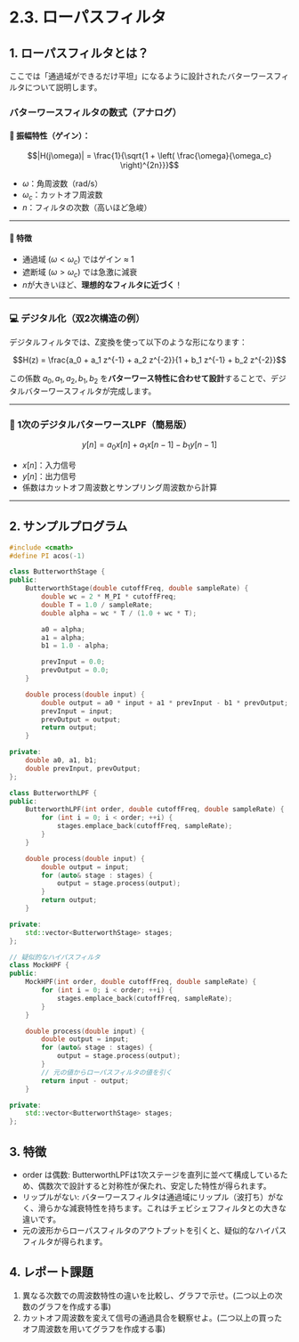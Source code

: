 # 2.3. ローパスフィルタ

## 1. ローパスフィルタとは？

ここでは「通過域ができるだけ平坦」になるように設計されたバターワースフィルタについて説明します。

### バターワースフィルタの数式（アナログ）

#### 🔹 振幅特性（ゲイン）：

```math
|H(j\omega)| = \frac{1}{\sqrt{1 + \left( \frac{\omega}{\omega_c} \right)^{2n}}}
```

- $\omega$：角周波数（rad/s）
- $\omega_c$：カットオフ周波数
- $n$：フィルタの次数（高いほど急峻）

---

#### 🔹 特徴

- 通過域 $(\omega < \omega_c)$ ではゲイン ≈ 1
- 遮断域 $(\omega > \omega_c)$ では急激に減衰
- $n$が大きいほど、**理想的なフィルタに近づく**！

---

### 💻 デジタル化（双2次構造の例）

デジタルフィルタでは、Z変換を使って以下のような形になります：

```math
H(z) = \frac{a_0 + a_1 z^{-1} + a_2 z^{-2}}{1 + b_1 z^{-1} + b_2 z^{-2}}
```

この係数 $a_0, a_1, a_2, b_1, b_2$ を**バターワース特性に合わせて設計**することで、デジタルバターワースフィルタが完成します。

---

### 🎯 1次のデジタルバターワースLPF（簡易版）

```math
y[n] = a_0 x[n] + a_1 x[n-1] - b_1 y[n-1]
```

- $x[n]$：入力信号
- $y[n]$：出力信号
- 係数はカットオフ周波数とサンプリング周波数から計算

---

## 2. サンプルプログラム
```cpp
#include <cmath>
#define PI acos(-1)

class ButterworthStage {
public:
    ButterworthStage(double cutoffFreq, double sampleRate) {
        double wc = 2 * M_PI * cutoffFreq;
        double T = 1.0 / sampleRate;
        double alpha = wc * T / (1.0 + wc * T);

        a0 = alpha;
        a1 = alpha;
        b1 = 1.0 - alpha;

        prevInput = 0.0;
        prevOutput = 0.0;
    }

    double process(double input) {
        double output = a0 * input + a1 * prevInput - b1 * prevOutput;
        prevInput = input;
        prevOutput = output;
        return output;
    }

private:
    double a0, a1, b1;
    double prevInput, prevOutput;
};

class ButterworthLPF {
public:
    ButterworthLPF(int order, double cutoffFreq, double sampleRate) {
        for (int i = 0; i < order; ++i) {
            stages.emplace_back(cutoffFreq, sampleRate);
        }
    }

    double process(double input) {
        double output = input;
        for (auto& stage : stages) {
            output = stage.process(output);
        }
        return output;
    }

private:
    std::vector<ButterworthStage> stages;
};

// 疑似的なハイパスフィルタ
class MockHPF {
public:
    MockHPF(int order, double cutoffFreq, double sampleRate) {
        for (int i = 0; i < order; ++i) {
            stages.emplace_back(cutoffFreq, sampleRate);
        }
    }

    double process(double input) {
        double output = input;
        for (auto& stage : stages) {
            output = stage.process(output);
        }
        // 元の値からローパスフィルタの値を引く
        return input - output;
    }

private:
    std::vector<ButterworthStage> stages;
};
```


## 3. 特徴
- order は偶数: ButterworthLPFは1次ステージを直列に並べて構成しているため、偶数次で設計すると対称性が保たれ、安定した特性が得られます。
- リップルがない: バターワースフィルタは通過域にリップル（波打ち）がなく、滑らかな減衰特性を持ちます。これはチェビシェフフィルタとの大きな違いです。
- 元の波形からローパスフィルタのアウトプットを引くと、疑似的なハイパスフィルタが得られます。

## 4. レポート課題
1. 異なる次数での周波数特性の違いを比較し、グラフで示せ。(二つ以上の次数のグラフを作成する事)
2. カットオフ周波数を変えて信号の通過具合を観察せよ。(二つ以上の買ったオフ周波数を用いてグラフを作成する事)
